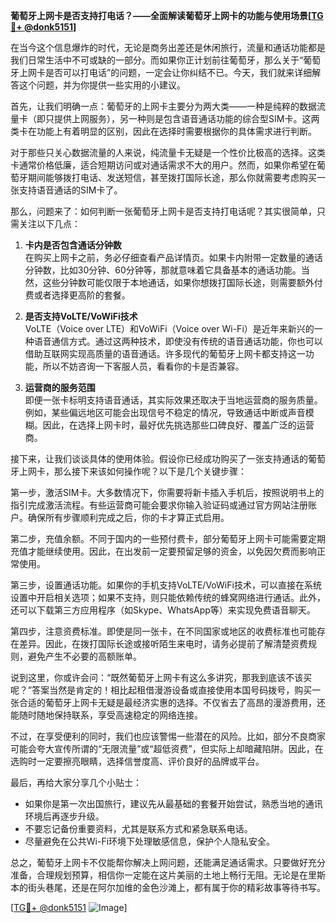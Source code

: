 **葡萄牙上网卡是否支持打电话？——全面解读葡萄牙上网卡的功能与使用场景[[TG💪+ @donk5151](https://t.me/s/donk5151)]**

在当今这个信息爆炸的时代，无论是商务出差还是休闲旅行，流量和通话功能都是我们日常生活中不可或缺的一部分。而如果你正计划前往葡萄牙，那么关于“葡萄牙上网卡是否可以打电话”的问题，一定会让你纠结不已。今天，我们就来详细解答这个问题，并为你提供一些实用的小建议。

首先，让我们明确一点：葡萄牙的上网卡主要分为两大类——一种是纯粹的数据流量卡（即只提供上网服务），另一种则是包含语音通话功能的综合型SIM卡。这两类卡在功能上有着明显的区别，因此在选择时需要根据你的具体需求进行判断。

对于那些只关心数据流量的人来说，纯流量卡无疑是一个性价比极高的选择。这类卡通常价格低廉，适合短期访问或对通话需求不大的用户。然而，如果你希望在葡萄牙期间能够拨打电话、发送短信，甚至拨打国际长途，那么你就需要考虑购买一张支持语音通话的SIM卡了。

那么，问题来了：如何判断一张葡萄牙上网卡是否支持打电话呢？其实很简单，只需关注以下几点：

1. **卡内是否包含通话分钟数**  
   在购买上网卡之前，务必仔细查看产品详情页。如果卡内附带一定数量的通话分钟数，比如30分钟、60分钟等，那就意味着它具备基本的通话功能。当然，这些分钟数可能仅限于本地通话，如果你想拨打国际长途，则需要额外付费或者选择更高阶的套餐。

2. **是否支持VoLTE/VoWiFi技术**  
 VoLTE（Voice over LTE）和VoWiFi（Voice over Wi-Fi）是近年来新兴的一种语音通信方式。通过这两种技术，即使没有传统的语音通话功能，你也可以借助互联网实现高质量的语音通话。许多现代的葡萄牙上网卡都支持这一功能，所以不妨咨询一下客服人员，看看你的卡是否兼容。

3. **运营商的服务范围**  
 即便一张卡标明支持语音通话，其实际效果还取决于当地运营商的服务质量。例如，某些偏远地区可能会出现信号不稳定的情况，导致通话中断或声音模糊。因此，在选择上网卡时，最好优先挑选那些口碑良好、覆盖广泛的运营商。

接下来，让我们谈谈具体的使用体验。假设你已经成功购买了一张支持通话的葡萄牙上网卡，那么接下来该如何操作呢？以下是几个关键步骤：

第一步，激活SIM卡。大多数情况下，你需要将新卡插入手机后，按照说明书上的指引完成激活流程。有些运营商可能会要求你输入验证码或通过官方网站注册账户。确保所有步骤顺利完成之后，你的卡才算正式启用。

第二步，充值余额。不同于国内的一些预付费卡，部分葡萄牙上网卡可能需要定期充值才能继续使用。因此，在出发前一定要预留足够的资金，以免因欠费而影响正常使用。

第三步，设置通话功能。如果你的手机支持VoLTE/VoWiFi技术，可以直接在系统设置中开启相关选项；如果不支持，则只能依赖传统的蜂窝网络进行通话。此外，还可以下载第三方应用程序（如Skype、WhatsApp等）来实现免费语音聊天。

第四步，注意资费标准。即使是同一张卡，在不同国家或地区的收费标准也可能存在差异。因此，在拨打国际长途或接听陌生来电时，请务必提前了解清楚资费规则，避免产生不必要的高额账单。

说到这里，你或许会问：“既然葡萄牙上网卡有这么多讲究，那我到底该不该买呢？”答案当然是肯定的！相比起租借漫游设备或直接使用本国号码拨号，购买一张合适的葡萄牙上网卡无疑是最经济实惠的选择。不仅省去了高昂的漫游费用，还能随时随地保持联系，享受高速稳定的网络连接。

不过，在享受便利的同时，我们也应该警惕一些潜在的风险。比如，部分不良商家可能会夸大宣传所谓的“无限流量”或“超低资费”，但实际上却暗藏陷阱。因此，在选购时一定要擦亮眼睛，选择信誉度高、评价良好的品牌或平台。

最后，再给大家分享几个小贴士：

- 如果你是第一次出国旅行，建议先从最基础的套餐开始尝试，熟悉当地的通讯环境后再逐步升级。
- 不要忘记备份重要资料，尤其是联系方式和紧急联系电话。
- 尽量避免在公共Wi-Fi环境下处理敏感信息，保护个人隐私安全。

总之，葡萄牙上网卡不仅能帮你解决上网问题，还能满足通话需求。只要做好充分准备，合理规划预算，相信你一定能在这片美丽的土地上畅行无阻。无论是在里斯本的街头巷尾，还是在阿尔加维的金色沙滩上，都有属于你的精彩故事等待书写。

[[TG💪+ @donk5151](https://t.me/s/donk5151) ![Image](https://i.postimg.cc/rwNCRYN7/Snipaste-2025-04-30-17-27-05.png)]